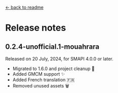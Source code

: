 ﻿[← back to readme](../README.md)

# Release notes

## 0.2.4-unofficial.1-mouahrara
Released on 20 July, 2024, for SMAPI 4.0.0 or later.
* Migrated to 1.6.0 and project cleanup 🚀
* Added GMCM support ✨
* Added French translation 🇫🇷
* Removed unused assets 🗑
